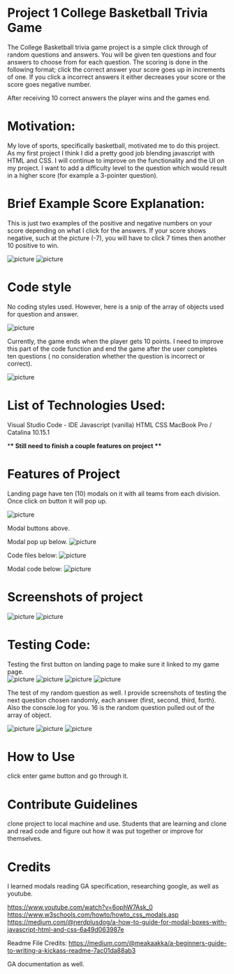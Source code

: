 # Project 1 College Basketball Trivia Game

The College Basketball trivia game project is a simple click through of random questions and answers. You will be given ten questions and four answers to choose from for each question. The scoring is done in the following format; click the correct answer your score goes up in increments of one. If you click a incorrect answers it either decreases your score or the score goes negative number.

After receiving 10 correct answers the player wins and the games end.

# Motivation:

My love of sports, specifically basketball, motivated me to do this project. As my first project I think I did a pretty good job blending javascript with HTML and CSS. I will continue to improve on the functionality and the UI on my project. I want to add a difficulty level to the question which would result in a higher score (for example a 3-pointer question).

# Brief Example Score Explanation:

This is just two examples of the positive and negative numbers on your score depending on what I click for the answers. If your score shows negative, such at the picture (-7), you will have to click 7 times then another 10 positive to win.

![picture](images/readMe/posNumber.png)
![picture](images/readMe/negNumber.png)

# Code style

No coding styles used. However, here is a snip of the array of objects used for question and answer.

![picture](images/readMe/arrayShot.png)

Currently, the game ends when the player gets 10 points. I need to improve this part of the code function and end the game after the user completes ten questions ( no consideration whether the question is incorrect or correct).

![picture](images/readMe/funct.png)

# List of Technologies Used:

Visual Studio Code - IDE
Javascript (vanilla)
HTML
CSS
MacBook Pro / Catalina 10.15.1

\***\* Still need to finish a couple features on project \*\***

# Features of Project

Landing page have ten (10) modals on it with all teams from each division. Once click on button it will pop up.

![picture](images/readMe/modalBtn.png)

Modal buttons above.

Modal pop up below.
![picture](images/readMe/modalPopUP.png)

Code files below:
![picture](images/readMe/files.png)

Modal code below:
![picture](images/readMe/modalCode.png)

# Screenshots of project

![picture](images/readMe/landingPage.png)
![picture](images/readMe/gamePage.png)

# Testing Code:

Testing the first button on landing page to make sure it linked to my game page.  
![picture](images/readMe/btnTest.png)
![picture](images/readMe/btnTestDynamic.png)
![picture](images/readMe/btnTestLink.png)
![picture](images/readMe/btnDynBuild.png)

The test of my random question as well. I provide screenshots of testing the next question chosen randomly, each answer (first, second, third, forth). Also the console.log for you. 16 is the random question pulled out of the array of object.

![picture](images/readMe/randomArry.png)
![picture](images/readMe/randomTest.png)
![picture](images/readMe/randomAsnser.png)

# How to Use

click enter game button and go through it.

# Contribute Guidelines

clone project to local machine and use. Students that are learning and clone and read code and figure out how it was put together or improve for themselves.

# Credits

I learned modals reading GA specification, researching google, as well as youtube.

https://www.youtube.com/watch?v=6ophW7Ask_0
https://www.w3schools.com/howto/howto_css_modals.asp
https://medium.com/@nerdplusdog/a-how-to-guide-for-modal-boxes-with-javascript-html-and-css-6a49d063987e

Readme File Credits:
https://medium.com/@meakaakka/a-beginners-guide-to-writing-a-kickass-readme-7ac01da88ab3

GA documentation as well.
